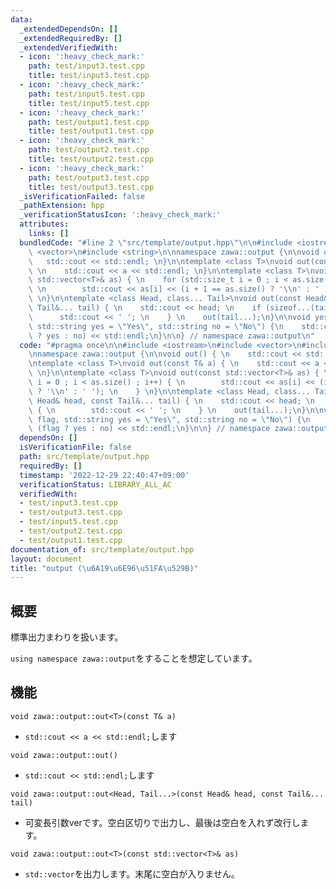 ```yaml
---
data:
  _extendedDependsOn: []
  _extendedRequiredBy: []
  _extendedVerifiedWith:
  - icon: ':heavy_check_mark:'
    path: test/input3.test.cpp
    title: test/input3.test.cpp
  - icon: ':heavy_check_mark:'
    path: test/input5.test.cpp
    title: test/input5.test.cpp
  - icon: ':heavy_check_mark:'
    path: test/output1.test.cpp
    title: test/output1.test.cpp
  - icon: ':heavy_check_mark:'
    path: test/output2.test.cpp
    title: test/output2.test.cpp
  - icon: ':heavy_check_mark:'
    path: test/output3.test.cpp
    title: test/output3.test.cpp
  _isVerificationFailed: false
  _pathExtension: hpp
  _verificationStatusIcon: ':heavy_check_mark:'
  attributes:
    links: []
  bundledCode: "#line 2 \"src/template/output.hpp\"\n\n#include <iostream>\n#include\
    \ <vector>\n#include <string>\n\nnamespace zawa::output {\n\nvoid out() { \n \
    \   std::cout << std::endl; \n}\n\ntemplate <class T>\nvoid out(const T& a) {\
    \ \n    std::cout << a << std::endl; \n}\n\ntemplate <class T>\nvoid out(const\
    \ std::vector<T>& as) { \n    for (std::size_t i = 0 ; i < as.size() ; i++) {\
    \ \n        std::cout << as[i] << (i + 1 == as.size() ? '\\n' : ' '); \n    }\
    \ \n}\n\ntemplate <class Head, class... Tail>\nvoid out(const Head& head, const\
    \ Tail&... tail) { \n    std::cout << head; \n    if (sizeof...(tail)) { \n  \
    \      std::cout << ' '; \n    } \n    out(tail...);\n}\n\nvoid yesno(bool flag,\
    \ std::string yes = \"Yes\", std::string no = \"No\") {\n    std::cout << (flag\
    \ ? yes : no) << std::endl;\n}\n\n} // namespace zawa::output\n"
  code: "#pragma once\n\n#include <iostream>\n#include <vector>\n#include <string>\n\
    \nnamespace zawa::output {\n\nvoid out() { \n    std::cout << std::endl; \n}\n\
    \ntemplate <class T>\nvoid out(const T& a) { \n    std::cout << a << std::endl;\
    \ \n}\n\ntemplate <class T>\nvoid out(const std::vector<T>& as) { \n    for (std::size_t\
    \ i = 0 ; i < as.size() ; i++) { \n        std::cout << as[i] << (i + 1 == as.size()\
    \ ? '\\n' : ' '); \n    } \n}\n\ntemplate <class Head, class... Tail>\nvoid out(const\
    \ Head& head, const Tail&... tail) { \n    std::cout << head; \n    if (sizeof...(tail))\
    \ { \n        std::cout << ' '; \n    } \n    out(tail...);\n}\n\nvoid yesno(bool\
    \ flag, std::string yes = \"Yes\", std::string no = \"No\") {\n    std::cout <<\
    \ (flag ? yes : no) << std::endl;\n}\n\n} // namespace zawa::output\n"
  dependsOn: []
  isVerificationFile: false
  path: src/template/output.hpp
  requiredBy: []
  timestamp: '2022-12-29 22:40:47+09:00'
  verificationStatus: LIBRARY_ALL_AC
  verifiedWith:
  - test/input3.test.cpp
  - test/output3.test.cpp
  - test/input5.test.cpp
  - test/output2.test.cpp
  - test/output1.test.cpp
documentation_of: src/template/output.hpp
layout: document
title: "output (\u6A19\u6E96\u51FA\u529B)"
---
```


## 概要

標準出力まわりを扱います。

`using namespace zawa::output`をすることを想定しています。

## 機能

`void zawa::output::out<T>(const T& a)`
- `std::cout << a << std::endl;`します

`void zawa::output::out()`
- `std::cout << std::endl;`します

`void zawa::output::out<Head, Tail...>(const Head& head, const Tail&... tail)`
- 可変長引数verです。空白区切りで出力し、最後は空白を入れず改行します。

`void zawa::output::out<T>(const std::vector<T>& as)`
- `std::vector`を出力します。末尾に空白が入りません。
